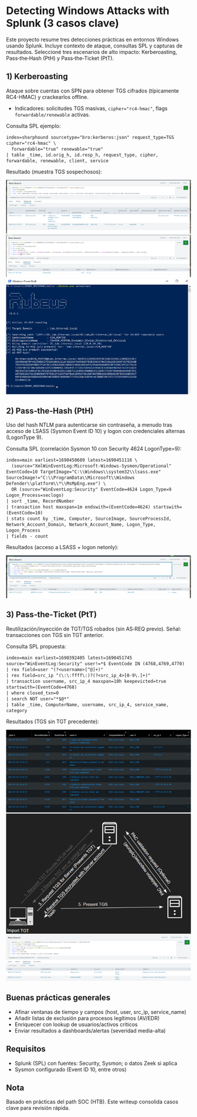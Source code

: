 # Detecting Windows Attacks with Splunk (3 casos clave)

Este proyecto resume tres detecciones prácticas en entornos Windows usando Splunk. Incluye contexto de ataque, consultas SPL y capturas de resultados. Seleccioné tres escenarios de alto impacto: Kerberoasting, Pass‑the‑Hash (PtH) y Pass‑the‑Ticket (PtT).

## 1) Kerberoasting
Ataque sobre cuentas con SPN para obtener TGS cifrados (típicamente RC4-HMAC) y crackearlos offline.

- Indicadores: solicitudes TGS masivas, `cipher="rc4-hmac"`, flags `forwardable/renewable` activas.

Consulta SPL ejemplo:
```spl
index=sharphound sourcetype="bro:kerberos:json" request_type=TGS cipher="rc4-hmac" \
  forwardable="true" renewable="true"
| table _time, id.orig_h, id.resp_h, request_type, cipher, forwardable, renewable, client, service
```

Resultado (muestra TGS sospechosos):

![Kerberoasting TGS](./images/Pasted%20image%2020250729103639.png)
![Kerberoasting tabla](./images/Pasted%20image%2020250729104005.png)
![Kerberoasting cliente](./images/Pasted%20image%2020250729105843.png)

## 2) Pass‑the‑Hash (PtH)
Uso del hash NTLM para autenticarse sin contraseña, a menudo tras acceso de LSASS (Sysmon Event ID 10) y logon con credenciales alternas (LogonType 9).

Consulta SPL (correlación Sysmon 10 con Security 4624 LogonType=9):
```spl
index=main earliest=1690450689 latest=1690451116 \
  (source="XmlWinEventLog:Microsoft-Windows-Sysmon/Operational" EventCode=10 TargetImage="C:\\Windows\\system32\\lsass.exe" SourceImage!="C:\\ProgramData\\Microsoft\\Windows Defender\\platform\\*\\MsMpEng.exe") \
  OR (source="WinEventLog:Security" EventCode=4624 Logon_Type=9 Logon_Process=seclogo)
| sort _time, RecordNumber
| transaction host maxspan=1m endswith=(EventCode=4624) startswith=(EventCode=10)
| stats count by _time, Computer, SourceImage, SourceProcessId, Network_Account_Domain, Network_Account_Name, Logon_Type, Logon_Process
| fields - count
```

Resultados (acceso a LSASS + logon netonly):

![PtH correlación](./images/Pasted%20image%2020250729124753.png)

## 3) Pass‑the‑Ticket (PtT)
Reutilización/inyección de TGT/TGS robados (sin AS‑REQ previo). Señal: transacciones con TGS sin TGT anterior.

Consulta SPL propuesta:
```spl
index=main earliest=1690392405 latest=1690451745 source="WinEventLog:Security" user!=*$ EventCode IN (4768,4769,4770)
| rex field=user "(?<username>[^@]+)"
| rex field=src_ip "(\:\:ffff\:)?(?<src_ip_4>[0-9\.]+)"
| transaction username, src_ip_4 maxspan=10h keepevicted=true startswith=(EventCode=4768)
| where closed_txn=0
| search NOT user="*$@*"
| table _time, ComputerName, username, src_ip_4, service_name, category
```

Resultados (TGS sin TGT precedente):

![PtT timeline](./images/Pasted%20image%2020250730194655.png)
![PtT diagrama](./images/Pasted%20image%2020250730195237.png)
![PtT listado](./images/Pasted%20image%2020250730201410.png)

## Buenas prácticas generales
- Afinar ventanas de tiempo y campos (host, user, src_ip, service_name)
- Añadir listas de exclusión para procesos legítimos (AV/EDR)
- Enriquecer con lookup de usuarios/activos críticos
- Enviar resultados a dashboards/alertas (severidad media-alta)

## Requisitos
- Splunk (SPL) con fuentes: Security, Sysmon; o datos Zeek si aplica
- Sysmon configurado (Event ID 10, entre otros)

## Nota
Basado en prácticas del path SOC (HTB). Este writeup consolida casos clave para revisión rápida.
